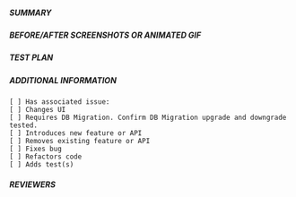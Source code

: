 ##### SUMMARY
<!--- Describe the change below, including rationale and design decisions -->

##### BEFORE/AFTER SCREENSHOTS OR ANIMATED GIF
<!--- Skip this if not applicable -->

##### TEST PLAN
<!--- What steps were taken to verify -->

##### ADDITIONAL INFORMATION
<!--- HINT: Include "Fixes #nnn" if you are fixing an existing issue --> 
<!--- Check any relevant boxes with "x" -->
    [ ] Has associated issue:
    [ ] Changes UI
    [ ] Requires DB Migration. Confirm DB Migration upgrade and downgrade tested.
    [ ] Introduces new feature or API
    [ ] Removes existing feature or API
    [ ] Fixes bug
    [ ] Refactors code
    [ ] Adds test(s)

##### REVIEWERS

